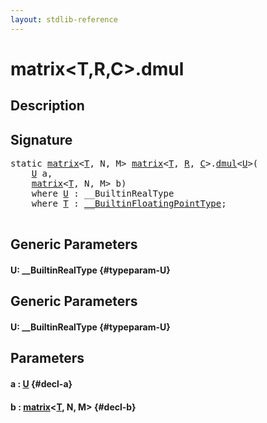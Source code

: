 ```yaml
---
layout: stdlib-reference
---
```


# matrix\<T,R,C\>\.dmul

## Description





## Signature 

<pre>
<span class='code_keyword'>static</span> <a href="/stdlib-reference/types/matrix/index" class="code_type">matrix</a>&lt;<a href="/stdlib-reference/types/matrix/T" class="code_type">T</a>, N, M&gt; <a href="/stdlib-reference/types/matrix/index" class="code_type">matrix</a>&lt;<a href="/stdlib-reference/types/matrix/T" class="code_type">T</a>, <a href="/stdlib-reference/types/matrix/index#typeparam-R" class="code_var">R</a>, <a href="/stdlib-reference/types/matrix/index#typeparam-C" class="code_var">C</a>&gt;.<a href="/stdlib-reference/types/matrix/dmul">dmul</a>&lt;<a href="/stdlib-reference/types/matrix/dmul#typeparam-U" class="code_type">U</a>&gt;(
    <a href="/stdlib-reference/types/matrix/dmul#typeparam-U" class="code_type">U</a> <span class='code_param'>a</span>,
    <a href="/stdlib-reference/types/matrix/index" class="code_type">matrix</a>&lt;<a href="/stdlib-reference/types/matrix/T" class="code_type">T</a>, N, M&gt; <span class='code_param'>b</span>)
    <span class='code_keyword'>where</span> <a href="/stdlib-reference/types/matrix/dmul#typeparam-U" class="code_type">U</a> : __BuiltinRealType
    <span class='code_keyword'>where</span> <a href="/stdlib-reference/types/matrix/T" class="code_type">T</a> : <a href="/stdlib-reference/interfaces/BuiltinFloatingPointType/index">__BuiltinFloatingPointType</a>;

</pre>

## Generic Parameters

#### U: \_\_BuiltinRealType {#typeparam-U}

## Generic Parameters

#### U: \_\_BuiltinRealType {#typeparam-U}

## Parameters

#### a  : [U](/stdlib-reference/types/matrix/dmul#typeparam-U) {#decl-a}
#### b  : [matrix](/stdlib-reference/types/matrix/index)\<[T](/stdlib-reference/types/matrix/T), N, M\> {#decl-b}

